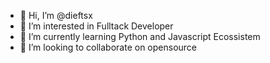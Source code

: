 - 👋 Hi, I’m @dieftsx
- 👀 I’m interested in Fulltack Developer
- 🌱 I’m currently learning  Python and Javascript Ecossistem
- 💞️ I’m looking to collaborate on opensource


<!---
dieftsx/dieftsx is a ✨ special ✨ repository because its `README.md` (this file) appears on your GitHub profile.
You can click the Preview link to take a look at your changes.
--->
